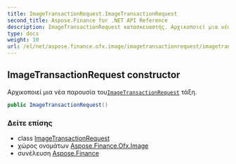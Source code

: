 ```yaml
---
title: ImageTransactionRequest.ImageTransactionRequest
second_title: Aspose.Finance for .NET API Reference
description: ImageTransactionRequest κατασκευαστής. Αρχικοποιεί μια νέα παρουσία τουImageTransactionRequest τάξη.
type: docs
weight: 10
url: /el/net/aspose.finance.ofx.image/imagetransactionrequest/imagetransactionrequest/
---
```

## ImageTransactionRequest constructor

Αρχικοποιεί μια νέα παρουσία του[`ImageTransactionRequest`](../) τάξη.

```csharp
public ImageTransactionRequest()
```

### Δείτε επίσης

* class [ImageTransactionRequest](../)
* χώρος ονομάτων [Aspose.Finance.Ofx.Image](../../imagetransactionrequest/)
* συνέλευση [Aspose.Finance](../../../)


